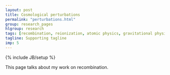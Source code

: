 ```yaml
---
layout: post
title: Cosmological perturbations
permalink: "perturbations.html"
group: research_pages
hlgroup: research
tags: [recombination, reionization, atomic physics, gravitational physics]
tagline: Supporting tagline
imp: 5
---
```

{% include JB/setup %}

This page talks about my work on recombination.
